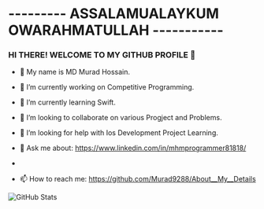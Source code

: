 # --------- ASSALAMUALAYKUM  OWARAHMATULLAH -----------

### HI THERE! WELCOME TO MY GITHUB PROFILE 👋
- 🔰  My name is MD Murad Hossain.
- 🔭 I’m currently working on Competitive Programming. 
- 🌱 I’m currently learning Swift.
- 👯 I’m looking to collaborate on various Progject and Problems.
- 🤔 I’m looking for help with Ios Development Project Learning.
- 💬 Ask me about: https://www.linkedin.com/in/mhmprogrammer81818/
-                    


- 📫 How to reach me: https://github.com/Murad9288/About__My__Details

![GitHub Stats](https://github-readme-stats.vercel.app/api?username=Murad9288&theme=highcontrast)
